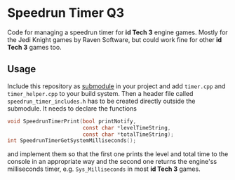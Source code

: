 # Speedrun Timer Q3

Code for managing a speedrun timer for **id Tech 3** engine games. Mostly for
the Jedi Knight games by Raven Software, but could work fine for other
**id Tech 3** games too.

## Usage

Include this repository as
[submodule](https://git-scm.com/book/en/v2/Git-Tools-Submodules) in your project
and add `timer.cpp` and `timer_helper.cpp` to your build system. Then a header
file called `speedrun_timer_includes.h` has to be created directly outside the
submodule. It needs to declare the functions

```c
void SpeedrunTimerPrint(bool printNotify,
                        const char *levelTimeString,
                        const char *totalTimeString);
int SpeedrunTimerGetSystemMilliseconds();
```

and implement them so that the first one prints the level and total time to the
console in an appropriate way and the second one returns the engine'ss
milliseconds timer, e.g. `Sys_Milliseconds` in most **id Tech 3** games.

